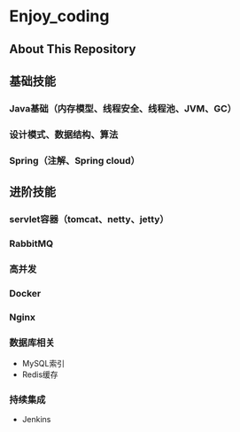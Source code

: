 # Enjoy_coding
## About This Repository
    
##  基础技能
### Java基础（内存模型、线程安全、线程池、JVM、GC）
### 设计模式、数据结构、算法
### Spring（注解、Spring cloud）

## 进阶技能
### servlet容器（tomcat、netty、jetty）
### RabbitMQ
### 高并发
### Docker
### Nginx

###  数据库相关
+ MySQL索引
+ Redis缓存

### 持续集成
+ Jenkins

